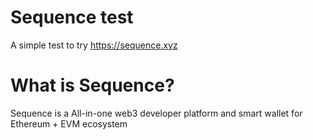 # Sequence test
A simple test to try https://sequence.xyz

# What is Sequence?
Sequence is a All-in-one web3 developer platform and smart wallet for Ethereum + EVM ecosystem

